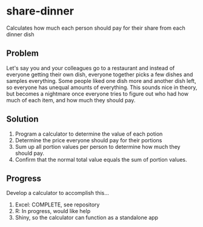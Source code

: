# share-dinner
Calculates how much each person should pay for their share from each dinner dish

## Problem
Let's say you and your colleagues go to a restaurant and instead of everyone getting their own dish, everyone together picks a few dishes and samples everything. Some people liked one dish more and another dish left, so everyone has unequal amounts of everything. This sounds nice in theory, but becomes a nightmare once everyone tries to figure out who had how much of each item, and how much they should pay.

## Solution
1. Program a calculator to determine the value of each potion
2. Determine the price everyone should pay for their portions
3. Sum up all portion values per person to determine how much they should pay.
4. Confirm that the normal total value equals the sum of portion values.

## Progress
Develop a calculator  to accomplish this...
1. Excel: COMPLETE, see repository
2. R: In progress, would like help
3. Shiny, so the calculator can function as a standalone app
